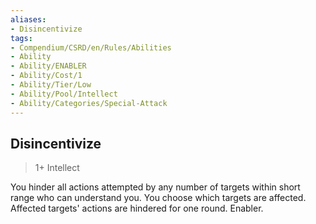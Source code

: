 ```yaml
---
aliases:
- Disincentivize
tags:
- Compendium/CSRD/en/Rules/Abilities
- Ability
- Ability/ENABLER
- Ability/Cost/1
- Ability/Tier/Low
- Ability/Pool/Intellect
- Ability/Categories/Special-Attack
---
```


  
## Disincentivize  
>1+  Intellect  
  
You hinder all actions attempted by any number of targets within short range who can understand you. You choose which targets are affected. Affected targets' actions are hindered for one round. Enabler.